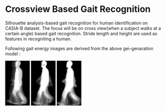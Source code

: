 # Crossview Based Gait Recognition
Silhouette analysis-based gait recognition for human identification on CASIA-B dataset. The focus will be on cross view(when a subject walks at a certain angle) based gait recognition.
Stride length and height are used as features in recogniting a human.

Following gait energy images are derived from the above gei-genaration model :


<img src= "https://github.com/shaleenarora4/Crossview_Based_Gait_Recognition-/blob/model/gei100.jpg" />
<img src= "https://github.com/shaleenarora4/Crossview_Based_Gait_Recognition-/blob/model/gei60.jpg" />
<img src= "https://github.com/shaleenarora4/Crossview_Based_Gait_Recognition-/blob/model/gei80.jpg" />


